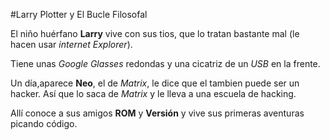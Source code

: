 
#Larry Plotter y El Bucle Filosofal

El niño huérfano **Larry** vive con sus tios, que lo tratan bastante mal (le hacen usar *internet Explorer*).

Tiene unas *Google Glasses* redondas y una cicatriz de un *USB* en la frente.

Un día,aparece **Neo**, el de *Matrix*, le dice que el tambien puede ser un hacker.
Así que lo saca de *Matrix* y le lleva a una escuela de hacking.
 
Allí conoce a sus amigos **ROM** y **Versión** y vive sus primeras aventuras picando código.
